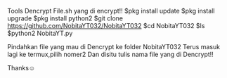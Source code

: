 Tools Dencrypt File.sh yang di encrypt!! 
$pkg install update
$pkg install upgrade
$pkg install python2
$git clone https://github.com/NobitaYT032/NobitaYT032
$cd NobitaYT032
$ls
$python2 NobitaYT.py

Pindahkan file yang mau di Dencrypt ke folder NobitaYT032
Terus masuk lagi ke termux,pilih nomer2
Dan disitu tulis nama file yang di Dencrypt!! 

Thanks☺


